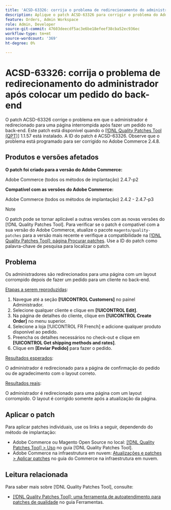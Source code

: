 ```yaml
---
title: 'ACSD-63326: corrija o problema de redirecionamento do administrador após colocar um pedido do back-end'
description: Aplique o patch ACSD-63326 para corrigir o problema do Adobe Commerce em que o administrador é redirecionado para uma página corrompida após fazer um pedido no back-end.
feature: Orders, Admin Workspace
role: Admin, Developer
source-git-commit: 47603deecdf5ac3e6be18efeef38cba52ec936ec
workflow-type: tm+mt
source-wordcount: '369'
ht-degree: 0%

---
```


# ACSD-63326: corrija o problema de redirecionamento do administrador após colocar um pedido do back-end

O patch ACSD-63326 corrige o problema em que o administrador é redirecionado para uma página interrompida após fazer um pedido no back-end. Este patch está disponível quando o [[!DNL Quality Patches Tool (QPT)]](/help/tools/quality-patches-tool/quality-patches-tool-to-self-serve-quality-patches.md) 1.1.57 está instalado. A ID do patch é ACSD-63326. Observe que o problema está programado para ser corrigido no Adobe Commerce 2.4.8.

## Produtos e versões afetados

**O patch foi criado para a versão do Adobe Commerce:**

Adobe Commerce (todos os métodos de implantação) 2.4.7-p2

**Compatível com as versões do Adobe Commerce:**

Adobe Commerce (todos os métodos de implantação) 2.4.2 - 2.4.7-p3

>[!NOTE]
>
>O patch pode se tornar aplicável a outras versões com as novas versões do [!DNL Quality Patches Tool]. Para verificar se o patch é compatível com a sua versão do Adobe Commerce, atualize o pacote `magento/quality-patches` para a versão mais recente e verifique a compatibilidade na [[!DNL Quality Patches Tool]: página Procurar patches](https://experienceleague.adobe.com/tools/commerce-quality-patches/index.html). Use a ID do patch como palavra-chave de pesquisa para localizar o patch.

## Problema

Os administradores são redirecionados para uma página com um layout corrompido depois de fazer um pedido para um cliente no back-end.

<u>Etapas a serem reproduzidas</u>:

1. Navegue até a seção **[!UICONTROL Customers]** no painel Administrador.
1. Selecione qualquer cliente e clique em **[!UICONTROL Edit]**.
1. Na página de detalhes do cliente, clique em **[!UICONTROL Create Order]** no menu superior.
1. Selecione a loja [!UICONTROL FR French] e adicione qualquer produto disponível ao pedido.
1. Preencha os detalhes necessários no check-out e clique em **[!UICONTROL Get shipping methods and rates]**.
1. Clique em **[Enviar Pedido]** para fazer o pedido.

<u>Resultados esperados</u>:

O administrador é redirecionado para a página de confirmação do pedido ou de agradecimento com o layout correto.

<u>Resultados reais</u>:

O administrador é redirecionado para uma página com um layout corrompido. O layout é corrigido somente após a atualização da página.

## Aplicar o patch

Para aplicar patches individuais, use os links a seguir, dependendo do método de implantação:

* Adobe Commerce ou Magento Open Source no local: [[!DNL Quality Patches Tool] > Uso](/help/tools/quality-patches-tool/usage.md) no guia [!DNL Quality Patches Tool].
* Adobe Commerce na infraestrutura em nuvem: [Atualizações e patches > Aplicar patches](https://experienceleague.adobe.com/docs/commerce-cloud-service/user-guide/develop/upgrade/apply-patches.html) no guia do Commerce na infraestrutura em nuvem.


## Leitura relacionada

Para saber mais sobre [!DNL Quality Patches Tool], consulte:

* [[!DNL Quality Patches Tool]: uma ferramenta de autoatendimento para patches de qualidade](/help/tools/quality-patches-tool/quality-patches-tool-to-self-serve-quality-patches.md) no guia Ferramentas.
